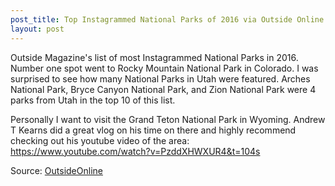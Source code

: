 ```yaml
---
post_title: Top Instagrammed National Parks of 2016 via Outside Online
layout: post
---
```

Outside Magazine's list of most Instagrammed National Parks in 2016. 
Number one spot went to Rocky Mountain National Park in Colorado. I was surprised to see how many National Parks in Utah were featured. Arches National Park, Bryce Canyon National Park, and Zion National Park were 4 parks from Utah in the top 10 of this list. 

Personally I want to visit the Grand Teton National Park in Wyoming. Andrew T Kearns did a great vlog on his time on there and highly recommend checking out his youtube video of the area: <a href="https://www.youtube.com/watch?v=PzddXHWXUR4&t=104s" target="_blank">https://www.youtube.com/watch?v=PzddXHWXUR4&t=104s</a>

Source: <a href="https://www.outsideonline.com/2145171/most-instagrammed-national-parks-2016" target="_blank">OutsideOnline</a>
